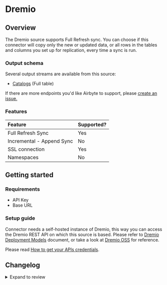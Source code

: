 # Dremio

## Overview

The Dremio source supports Full Refresh sync. You can choose if this connector will copy only the new or updated data, or all rows in the tables and columns you set up for replication, every time a sync is run.

### Output schema

Several output streams are available from this source:

- [Catalogs](https://docs.dremio.com/software/rest-api/catalog/get-catalog/) \(Full table\)

If there are more endpoints you'd like Airbyte to support, please [create an issue.](https://github.com/airbytehq/airbyte/issues/new/choose)

### Features

| Feature                   | Supported? |
| :------------------------ | :--------- |
| Full Refresh Sync         | Yes        |
| Incremental - Append Sync | No         |
| SSL connection            | Yes        |
| Namespaces                | No         |

## Getting started

### Requirements

- API Key
- Base URL

### Setup guide

Connector needs a self-hosted instance of Dremio, this way you can access the Dremio REST API on which this source is based. Please refer to [Dremio Deployment Models](https://docs.dremio.com/software/deployment/deployment-models/) document, or take a look at [Dremio OSS](https://github.com/dremio/dremio-oss) for reference.

Please read [How to get your APIs credentials](https://docs.dremio.com/software/rest-api/#authenticationn).

## Changelog

<details>
  <summary>Expand to review</summary>

| Version | Date       | Pull Request                                             | Subject            |
| :------ | :--------- | :------------------------------------------------------- | :----------------- |
| 0.2.22 | 2025-05-03 | [59375](https://github.com/airbytehq/airbyte/pull/59375) | Update dependencies |
| 0.2.21 | 2025-04-26 | [58837](https://github.com/airbytehq/airbyte/pull/58837) | Update dependencies |
| 0.2.20 | 2025-04-19 | [58323](https://github.com/airbytehq/airbyte/pull/58323) | Update dependencies |
| 0.2.19 | 2025-04-12 | [57840](https://github.com/airbytehq/airbyte/pull/57840) | Update dependencies |
| 0.2.18 | 2025-04-05 | [57243](https://github.com/airbytehq/airbyte/pull/57243) | Update dependencies |
| 0.2.17 | 2025-03-29 | [56491](https://github.com/airbytehq/airbyte/pull/56491) | Update dependencies |
| 0.2.16 | 2025-03-22 | [55976](https://github.com/airbytehq/airbyte/pull/55976) | Update dependencies |
| 0.2.15 | 2025-03-08 | [55339](https://github.com/airbytehq/airbyte/pull/55339) | Update dependencies |
| 0.2.14 | 2025-03-01 | [54456](https://github.com/airbytehq/airbyte/pull/54456) | Update dependencies |
| 0.2.13 | 2025-02-15 | [53777](https://github.com/airbytehq/airbyte/pull/53777) | Update dependencies |
| 0.2.12 | 2025-02-08 | [53335](https://github.com/airbytehq/airbyte/pull/53335) | Update dependencies |
| 0.2.11 | 2025-02-01 | [52837](https://github.com/airbytehq/airbyte/pull/52837) | Update dependencies |
| 0.2.10 | 2025-01-25 | [52330](https://github.com/airbytehq/airbyte/pull/52330) | Update dependencies |
| 0.2.9 | 2025-01-18 | [51690](https://github.com/airbytehq/airbyte/pull/51690) | Update dependencies |
| 0.2.8 | 2025-01-11 | [51124](https://github.com/airbytehq/airbyte/pull/51124) | Update dependencies |
| 0.2.7 | 2024-12-28 | [50558](https://github.com/airbytehq/airbyte/pull/50558) | Update dependencies |
| 0.2.6 | 2024-12-21 | [50029](https://github.com/airbytehq/airbyte/pull/50029) | Update dependencies |
| 0.2.5 | 2024-12-14 | [49529](https://github.com/airbytehq/airbyte/pull/49529) | Update dependencies |
| 0.2.4 | 2024-12-12 | [49194](https://github.com/airbytehq/airbyte/pull/49194) | Update dependencies |
| 0.2.3 | 2024-12-11 | [48904](https://github.com/airbytehq/airbyte/pull/48904) | Starting with this version, the Docker image is now rootless. Please note that this and future versions will not be compatible with Airbyte versions earlier than 0.64 |
| 0.2.2 | 2024-10-29 | [47886](https://github.com/airbytehq/airbyte/pull/47886) | Update dependencies |
| 0.2.1 | 2024-10-28 | [47633](https://github.com/airbytehq/airbyte/pull/47633) | Update dependencies |
| 0.2.0 | 2024-08-19 | [44415](https://github.com/airbytehq/airbyte/pull/44415) | Refactor connector to manifest-only format |
| 0.1.15 | 2024-08-17 | [44311](https://github.com/airbytehq/airbyte/pull/44311) | Update dependencies |
| 0.1.14 | 2024-08-12 | [43785](https://github.com/airbytehq/airbyte/pull/43785) | Update dependencies |
| 0.1.13 | 2024-08-10 | [43608](https://github.com/airbytehq/airbyte/pull/43608) | Update dependencies |
| 0.1.12 | 2024-08-03 | [43201](https://github.com/airbytehq/airbyte/pull/43201) | Update dependencies |
| 0.1.11 | 2024-07-27 | [42670](https://github.com/airbytehq/airbyte/pull/42670) | Update dependencies |
| 0.1.10 | 2024-07-20 | [42186](https://github.com/airbytehq/airbyte/pull/42186) | Update dependencies |
| 0.1.9 | 2024-07-17 | [38692](https://github.com/airbytehq/airbyte/pull/38692) | Make compatible with builder |
| 0.1.8 | 2024-07-13 | [41812](https://github.com/airbytehq/airbyte/pull/41812) | Update dependencies |
| 0.1.7 | 2024-07-10 | [41578](https://github.com/airbytehq/airbyte/pull/41578) | Update dependencies |
| 0.1.6 | 2024-07-09 | [41127](https://github.com/airbytehq/airbyte/pull/41127) | Update dependencies |
| 0.1.5 | 2024-07-06 | [41008](https://github.com/airbytehq/airbyte/pull/41008) | Update dependencies |
| 0.1.4 | 2024-06-25 | [40471](https://github.com/airbytehq/airbyte/pull/40471) | Update dependencies |
| 0.1.3 | 2024-06-22 | [40045](https://github.com/airbytehq/airbyte/pull/40045) | Update dependencies |
| 0.1.2 | 2024-06-06 | [39235](https://github.com/airbytehq/airbyte/pull/39235) | [autopull] Upgrade base image to v1.2.2 |
| 0.1.1 | 2024-05-21 | [38497](https://github.com/airbytehq/airbyte/pull/38497) | [autopull] base image + poetry + up_to_date |
| 0.1.0 | 2022-12-01 | [19912](https://github.com/airbytehq/airbyte/pull/19912) | New Source: Dremio |

</details>
